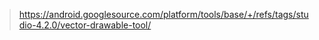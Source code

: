 
> https://android.googlesource.com/platform/tools/base/+/refs/tags/studio-4.2.0/vector-drawable-tool/